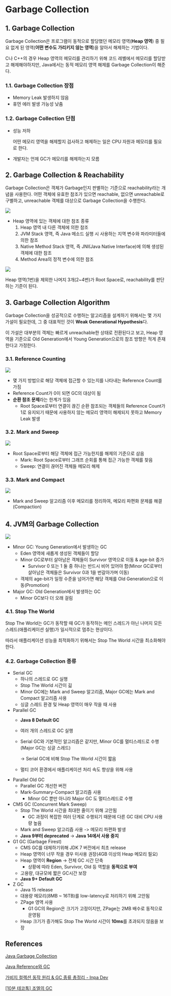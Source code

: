 # Garbage Collection

## 1. Garbage Collection

Garbage Collection은 프로그램이 동적으로 할당했던 메모리 영역(**Heap 영역**) 중 필요 없게 된 영역(**어떤 변수도 가리키지 않는 영역**)을 알아서 해제하는 기법이다.

C나 C++의 경우 Heap 영역의 메모리를 관리하기 위해 코드 레벨에서 메모리를 할당받고 해제해야하지만, Java에서는 동적 메모리 영역 해제를 Garbage Collection이 해준다.

### 1.1. Garbage Collection 장점

- Memory Leak 발생하지 않음
- 휴먼 에러 발생 가능성 낮춤

### 1.2. Garbage Collection 단점

- 성능 저하

  어떤 메모리 영역을 해제할지 검사하고 해제하는 일은 CPU 자원과 메모리를 필요로 한다.

- 개발자는 언제 GC가 메모리를 해제하는지 모름

## 2. Garbage Collection & Reachability

Garbage Collection은 객체가 Garbage인지 판별하는 기준으로 reachability라는 개념을 사용한다. 어떤 객체에 유효한 참조가 있으면 reachable, 없으면 unreachable로 구별하고, unreachable 객체를 대상으로 Garbage Collection을 수행한다.

![](https://velog.velcdn.com/images/minide/post/fdd3d631-9e47-421e-b843-7bbb46936086/image.png)

- Heap 영역에 있는 객체에 대한 참조 종류
    1. Heap 영역 내 다른 객체에 의한 참조
    2. JVM Stack 영역, 즉 Java 메소드 실행 시 사용하는 지역 변수와 파라미터들에 의한 참조
    3. Native Method Stack 영역, 즉 JNI(Java Native Interface)에 의해 생성된 객체에 대한 참조
    4. Method Area의 정적 변수에 의한 참조

![](https://velog.velcdn.com/images/minide/post/f6cfe9d8-78d7-49df-bf1f-228df52c037c/image.png)

Heap 영역(1번)을 제외한 나머지 3개(2~4번)가 Root Space로, reachability를 판단하는 기준이 된다.

## 3. Garbage Collection Algorithm

Garbage Collection을 성공적으로 수행하는 알고리즘을 설계하기 위해서는 몇 가지 가설이 필요한데, 그 중 대표적인 것이 **Weak Generational Hypothesis**다.

이 가설은 대부분의 객체는 빠르게 unreachable한 상태로 전환된다고 보고, Heap 영역을 기준으로 Old Generation에서 Young Generation으로의 참조 방향은 적게 존재한다고 가정한다.

### 3.1. Reference Counting

![](https://velog.velcdn.com/images/minide/post/18e13093-712e-4276-95d5-2b67b267cfaa/image.png)

- 몇 가지 방법으로 해당 객체에 접근할 수 있는지를 나타내는 Reference Count를 가짐
- Reference Count가 0이 되면 GC의 대상이 됨
- **순환 참조 문제**라는 한계가 있음
    - Root Space로부터 연결이 끊긴 순환 참조되는 객체들의 Reference Count가 1로 유지되기 때문에 사용하지 않는 메모리 영역이 해제되지 못하고 Memory Leak 발생

### 3.2. Mark and Sweep

![](https://velog.velcdn.com/images/minide/post/c575ff89-678c-4ade-85fd-899f0e849226/image.png)

- Root Space로부터 해당 객체에 접근 가능한지를 해제의 기준으로 삼음
    - Mark: Root Space로부터 그래프 순회를 통해 접근 가능한 객체를 찾음
    - Sweep: 연결이 끊어진 객체들 메모리 해제

### 3.3. Mark and Compact

![](https://velog.velcdn.com/images/minide/post/dbf91dfb-967b-47e0-b097-2629052cf5f1/image.png)

- Mark and Sweep 알고리즘 이후 메모리를 정리하여, 메모리 파편화 문제를 해결(Compaction)

## 4. JVM의 Garbage Collection

![](https://velog.velcdn.com/images/minide/post/c6ab6211-1ed8-47b2-bc14-38b5de50412e/image.png)

- Minor GC: Young Generation에서 발생하는 GC
    - Eden 영역에 새롭게 생성된 객체들이 할당
    - Minor GC로부터 살아남은 객체들이 Survivor 영역으로 이동 & age-bit 증가
        - Survivor 0 또는 1 둘 중 하나는 반드시 비어 있어야 함(Minor GC로부터 살아남은 객체들은 Survivor 0과 1을 번갈아가며 이동)
    - 객체의 age-bit가 일정 수준을 넘어가면 해당 객체를 Old Generation으로 이동(Promotion)
- Major GC: Old Generation에서 발생하는 GC
    - Minor GC보다 더 오래 걸림

### 4.1. Stop The World

Stop The World는 GC가 동작할 때 GC가 동작하는 메인 스레드가 아닌 나머지 모든 스레드(애플리케이션 실행)가 일시적으로 멈추는 현상이다.

따라서 애플리케이션 성능을 최적화하기 위해서는 Stop The World 시간을 최소화해야 한다.

### 4.2. Garbage Collection 종류

- Serial GC
    - 하나의 스레드로 GC 실행
    - Stop The World 시간이 긺
    - Minor GC에는 Mark and Sweep 알고리즘, Major GC에는 Mark and Compact 알고리즘 사용
    - 싱글 스레드 환경 및 Heap 영역이 매우 작을 때 사용
- Parallel GC
    - **Java 8 Default GC**
    - 여러 개의 스레드로 GC 실행
    - Serial GC와 기본적인 알고리즘은 같지만, Minor GC를 멀티스레드로 수행(Major GC는 싱글 스레드)

      → Serial GC에 비해 Stop The World 시간이 짧음

    - 멀티 코어 환경에서 애플리케이션 처리 속도 향상을 위해 사용
- Parallel Old GC
    - Parallel GC 개선한 버전
    - Mark-Summary-Compact 알고리즘 사용
        - Minor GC 뿐만 아니라 Major GC 도 멀티스레드로 수행
- CMS GC (Concurrent Mark Sweep)
    - Stop The World 시간을 최대한 줄이기 위해 고안됨
        - GC 과정이 복잡한 여러 단계로 수행되기 때문에 다른 GC 대비 CPU 사용량 높음
    - Mark and Sweep 알고리즘 사용 -> 메모리 파편화 발생
    - **Java 9부터 deprecated** → **Java 14에서 사용 중지**
- G1 GC (Garbage Firest)
    - CMS GC를 대체하기위해 JDK 7 버전에서 최초 release
    - Heap 영역이 너무 작을 경우 미사용 권장(4GB 이상의 Heap 메모리 필요)
    - Heap 영역이 **Region** → 전체 GC 시간 단축
        - 상황에 따라 Eden, Survivor, Old 등 역할을 **동적으로 부여**
    - 고용량, 대규모에 짧은 GC시간 보장
    - **Java 9+ Default GC**
- Z GC
    - Java 15 release
    - 대용량 메모리(8MB ~ 16TB)를 low-latency로 처리하기 위해 고안됨
    - ZPage 영역 사용
        - G1 GC의 Region은 크기가 고정이지만, ZPage는 2MB 배수로 동적으로 운영됨
    - Heap 크기가 증가해도 Stop The World 시간이 **10ms**를 초과되지 않음을 보장

## References

[Java Garbage Collection](https://d2.naver.com/helloworld/1329)

[Java Reference와 GC](https://d2.naver.com/helloworld/329631)

[가비지 컬렉션 동작 원리 & GC 종류 총정리 - Inpa Dev](https://inpa.tistory.com/entry/JAVA-%E2%98%95-%EA%B0%80%EB%B9%84%EC%A7%80-%EC%BB%AC%EB%A0%89%EC%85%98GC-%EB%8F%99%EC%9E%91-%EC%9B%90%EB%A6%AC-%EC%95%8C%EA%B3%A0%EB%A6%AC%EC%A6%98-%F0%9F%92%AF-%EC%B4%9D%EC%A0%95%EB%A6%AC)

[[10분 테코톡] 조엘의 GC](https://www.youtube.com/watch?v=FMUpVA0Vvjw)
